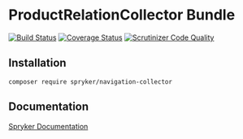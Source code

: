 # ProductRelationCollector Bundle
[![Build Status](https://travis-ci.org/spryker/ProductRelationCollector.svg)](https://travis-ci.org/spryker/ProductRelationCollector)
[![Coverage Status](https://coveralls.io/repos/github/spryker/ProductRelationCollector/badge.svg)](https://coveralls.io/github/spryker/ProductRelationCollector)
[![Scrutinizer Code Quality](https://scrutinizer-ci.com/g/spryker/ProductRelationCollector/badges/quality-score.png?b=master)](https://scrutinizer-ci.com/g/spryker/ProductRelationCollector/?branch=master)

## Installation

```
composer require spryker/navigation-collector
```

## Documentation

[Spryker Documentation](http://spryker.github.io)
